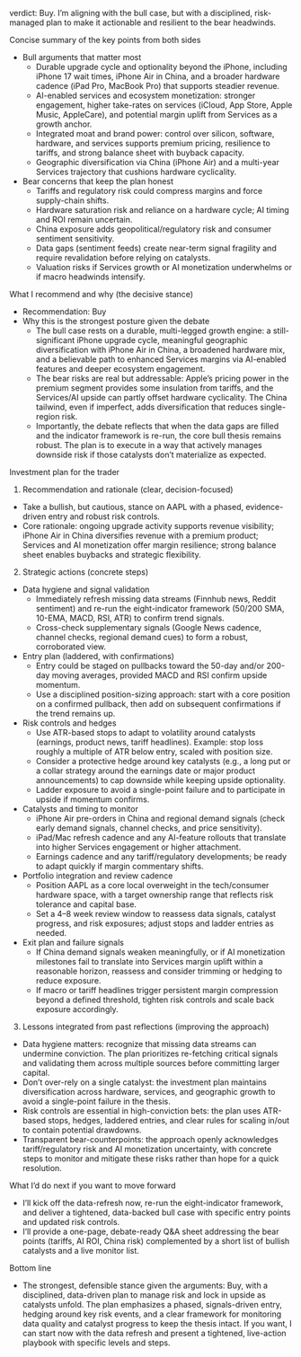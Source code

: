  verdict: Buy. I’m aligning with the bull case, but with a disciplined, risk-managed plan to make it actionable and resilient to the bear headwinds.

Concise summary of the key points from both sides
- Bull arguments that matter most
  - Durable upgrade cycle and optionality beyond the iPhone, including iPhone 17 wait times, iPhone Air in China, and a broader hardware cadence (iPad Pro, MacBook Pro) that supports steadier revenue.
  - AI-enabled services and ecosystem monetization: stronger engagement, higher take-rates on services (iCloud, App Store, Apple Music, AppleCare), and potential margin uplift from Services as a growth anchor.
  - Integrated moat and brand power: control over silicon, software, hardware, and services supports premium pricing, resilience to tariffs, and strong balance sheet with buyback capacity.
  - Geographic diversification via China (iPhone Air) and a multi-year Services trajectory that cushions hardware cyclicality.
- Bear concerns that keep the plan honest
  - Tariffs and regulatory risk could compress margins and force supply-chain shifts.
  - Hardware saturation risk and reliance on a hardware cycle; AI timing and ROI remain uncertain.
  - China exposure adds geopolitical/regulatory risk and consumer sentiment sensitivity.
  - Data gaps (sentiment feeds) create near-term signal fragility and require revalidation before relying on catalysts.
  - Valuation risks if Services growth or AI monetization underwhelms or if macro headwinds intensify.

What I recommend and why (the decisive stance)
- Recommendation: Buy
- Why this is the strongest posture given the debate
  - The bull case rests on a durable, multi-legged growth engine: a still-significant iPhone upgrade cycle, meaningful geographic diversification with iPhone Air in China, a broadened hardware mix, and a believable path to enhanced Services margins via AI-enabled features and deeper ecosystem engagement.
  - The bear risks are real but addressable: Apple’s pricing power in the premium segment provides some insulation from tariffs, and the Services/AI upside can partly offset hardware cyclicality. The China tailwind, even if imperfect, adds diversification that reduces single-region risk.
  - Importantly, the debate reflects that when the data gaps are filled and the indicator framework is re-run, the core bull thesis remains robust. The plan is to execute in a way that actively manages downside risk if those catalysts don’t materialize as expected.

Investment plan for the trader

1) Recommendation and rationale (clear, decision-focused)
- Take a bullish, but cautious, stance on AAPL with a phased, evidence-driven entry and robust risk controls.
- Core rationale: ongoing upgrade activity supports revenue visibility; iPhone Air in China diversifies revenue with a premium product; Services and AI monetization offer margin resilience; strong balance sheet enables buybacks and strategic flexibility.

2) Strategic actions (concrete steps)
- Data hygiene and signal validation
  - Immediately refresh missing data streams (Finnhub news, Reddit sentiment) and re-run the eight-indicator framework (50/200 SMA, 10-EMA, MACD, RSI, ATR) to confirm trend signals.
  - Cross-check supplementary signals (Google News cadence, channel checks, regional demand cues) to form a robust, corroborated view.
- Entry plan (laddered, with confirmations)
  - Entry could be staged on pullbacks toward the 50-day and/or 200-day moving averages, provided MACD and RSI confirm upside momentum.
  - Use a disciplined position-sizing approach: start with a core position on a confirmed pullback, then add on subsequent confirmations if the trend remains up.
- Risk controls and hedges
  - Use ATR-based stops to adapt to volatility around catalysts (earnings, product news, tariff headlines). Example: stop loss roughly a multiple of ATR below entry, scaled with position size.
  - Consider a protective hedge around key catalysts (e.g., a long put or a collar strategy around the earnings date or major product announcements) to cap downside while keeping upside optionality.
  - Ladder exposure to avoid a single-point failure and to participate in upside if momentum confirms.
- Catalysts and timing to monitor
  - iPhone Air pre-orders in China and regional demand signals (check early demand signals, channel checks, and price sensitivity).
  - iPad/Mac refresh cadence and any AI-feature rollouts that translate into higher Services engagement or higher attachment.
  - Earnings cadence and any tariff/regulatory developments; be ready to adapt quickly if margin commentary shifts.
- Portfolio integration and review cadence
  - Position AAPL as a core local overweight in the tech/consumer hardware space, with a target ownership range that reflects risk tolerance and capital base.
  - Set a 4–8 week review window to reassess data signals, catalyst progress, and risk exposures; adjust stops and ladder entries as needed.
- Exit plan and failure signals
  - If China demand signals weaken meaningfully, or if AI monetization milestones fail to translate into Services margin uplift within a reasonable horizon, reassess and consider trimming or hedging to reduce exposure.
  - If macro or tariff headlines trigger persistent margin compression beyond a defined threshold, tighten risk controls and scale back exposure accordingly.

3) Lessons integrated from past reflections (improving the approach)
- Data hygiene matters: recognize that missing data streams can undermine conviction. The plan prioritizes re-fetching critical signals and validating them across multiple sources before committing larger capital.
- Don’t over-rely on a single catalyst: the investment plan maintains diversification across hardware, services, and geographic growth to avoid a single-point failure in the thesis.
- Risk controls are essential in high-conviction bets: the plan uses ATR-based stops, hedges, laddered entries, and clear rules for scaling in/out to contain potential drawdowns.
- Transparent bear-counterpoints: the approach openly acknowledges tariff/regulatory risk and AI monetization uncertainty, with concrete steps to monitor and mitigate these risks rather than hope for a quick resolution.

What I’d do next if you want to move forward
- I’ll kick off the data-refresh now, re-run the eight-indicator framework, and deliver a tightened, data-backed bull case with specific entry points and updated risk controls.
- I’ll provide a one-page, debate-ready Q&A sheet addressing the bear points (tariffs, AI ROI, China risk) complemented by a short list of bullish catalysts and a live monitor list.

Bottom line
- The strongest, defensible stance given the arguments: Buy, with a disciplined, data-driven plan to manage risk and lock in upside as catalysts unfold. The plan emphasizes a phased, signals-driven entry, hedging around key risk events, and a clear framework for monitoring data quality and catalyst progress to keep the thesis intact. If you want, I can start now with the data refresh and present a tightened, live-action playbook with specific levels and steps.